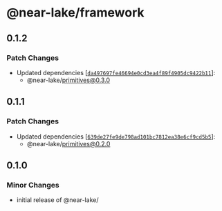 # @near-lake/framework

## 0.1.2

### Patch Changes

- Updated dependencies [[`da497697fe46694e0cd3ea4f89f4905dc9422b11`](https://github.com/near/near-lake-framework-js/commit/da497697fe46694e0cd3ea4f89f4905dc9422b11)]:
  - @near-lake/primitives@0.3.0

## 0.1.1

### Patch Changes

- Updated dependencies [[`639de27fe9de798ad101bc7812ea38e6cf9cd5b5`](https://github.com/near/near-lake-framework-js/commit/639de27fe9de798ad101bc7812ea38e6cf9cd5b5)]:
  - @near-lake/primitives@0.2.0

## 0.1.0

### Minor Changes

- initial release of @near-lake/
